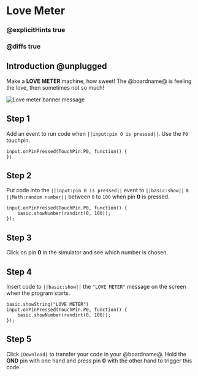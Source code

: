 # Love Meter

### @explicitHints true
### @diffs true

## Introduction @unplugged

Make a **LOVE METER** machine, how sweet! The @boardname@ is feeling the love, then sometimes not so much!

![Love meter banner message](/static/mb/projects/love-meter/love-meter.gif)

## Step 1

Add an event to run code when ``||input:pin 0 is pressed||``. Use the ``P0`` touchpin.

```spy
input.onPinPressed(TouchPin.P0, function() {
})
```

## Step 2

Put code into the ``||input:pin 0 is pressed||`` event to ``||basic:show||`` a ``||Math:random number||``
between `0` to `100` when pin **0** is pressed.

```spy
input.onPinPressed(TouchPin.P0, function() {
    basic.showNumber(randint(0, 100));
});
```

## Step 3

Click on pin **0** in the simulator and see which number is chosen.

## Step 4

Insert code to ``||basic:show||`` the ``"LOVE METER"`` message on the screen when the program starts.

```spy
basic.showString("LOVE METER")
input.onPinPressed(TouchPin.P0, function() {
    basic.showNumber(randint(0, 100));
});
```

## Step 5

Click ``|Download|`` to transfer your code in your @boardname@. Hold the **GND** pin with one hand
and press pin **0** with the other hand to trigger this code.